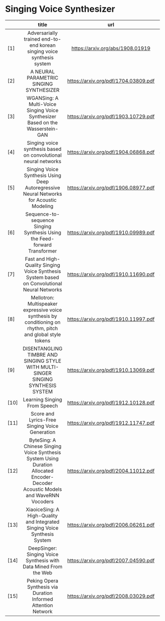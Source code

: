 # Singing Voice Synthesizer



|      |                                                               title                                                               |                  url                 |   sr  |   vocoder   |
|------|:---------------------------------------------------------------------------------------------------------------------------------:|:------------------------------------:|:-----:|:-----------:|
| [1]  | Adversarially trained end-to-end korean singing voice synthesis system                                                            | https://arxiv.org/abs/1908.01919     | 22050 | Griffin-Lim |
| [2]  | A NEURAL PARAMETRIC SINGING SYNTHESIZER                                                                                           | https://arxiv.org/pdf/1704.03809.pdf | 32000 | WORLD       |
| [3]  | WGANSing: A Multi-Voice Singing Voice Synthesizer Based on the Wasserstein-GAN                                                    | https://arxiv.org/pdf/1903.10729.pdf |       | WORLD       |
| [4]  | Singing voice synthesis based on convolutional neural networks                                                                    | https://arxiv.org/pdf/1904.06868.pdf | 48000 | WaveNet     |
| [5]  | Singing Voice Synthesis Using Deep Autoregressive Neural Networks for Acoustic Modeling                                           | https://arxiv.org/pdf/1906.08977.pdf | 16000 | WaveRNN     |
| [6]  | Sequence-to-sequence Singing Synthesis Using the Feed-forward Transformer                                                         | https://arxiv.org/pdf/1910.09989.pdf |       | WORLD       |
| [7]  | Fast and High-Quality Singing Voice Synthesis System based on Convolutional Neural Networks                                       | https://arxiv.org/pdf/1910.11690.pdf | 48000 | WaveNet     |
| [8]  | Mellotron: Multispeaker expressive voice synthesis  by conditioning on rhythm, pitch and global style tokens                      | https://arxiv.org/pdf/1910.11997.pdf | 22050 | Waveglow    |
| [9]  | DISENTANGLING TIMBRE AND SINGING STYLE WITH MULTI-SINGER SINGING SYNTHESIS SYSTEM                                                 | https://arxiv.org/pdf/1910.13069.pdf | 22050 | Griffin-Lim |
| [10] | Learning Singing From Speech                                                                                                      | https://arxiv.org/pdf/1912.10128.pdf | 24000 | WaveRNN     |
| [11] | Score and Lyrics-Free Singing Voice Generation                                                                                    | https://arxiv.org/pdf/1912.11747.pdf |       |             |
| [12] | ByteSing: A Chinese Singing Voice Synthesis System Using  Duration Allocated Encoder-Decoder Acoustic Models and WaveRNN Vocoders | https://arxiv.org/pdf/2004.11012.pdf | 24000 | WaveRNN     |
| [13] | XiaoiceSing: A High-Quality and Integrated Singing Voice Synthesis System                                                         | https://arxiv.org/pdf/2006.06261.pdf | 48000 | WORLD       |
| [14] | DeepSinger: Singing Voice Synthesis with Data Mined From the Web                                                                  | https://arxiv.org/pdf/2007.04590.pdf | 22050 | Griffin-Lim |
| [15] | Peking Opera Synthesis via Duration Informed Attention Network                                                                    | https://arxiv.org/pdf/2008.03029.pdf |       |             |
